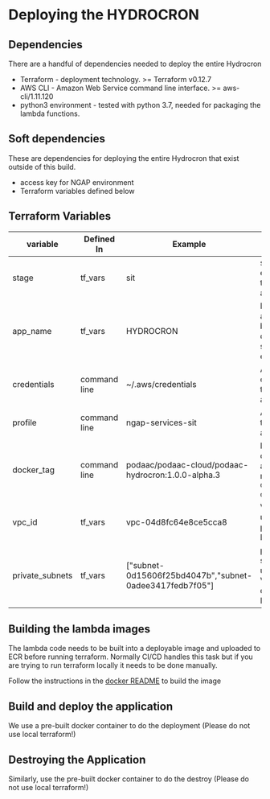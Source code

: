 
# Deploying the HYDROCRON


## Dependencies
There are a handful of dependencies needed to deploy the entire Hydrocron

* Terraform - deployment technology.  >= Terraform v0.12.7
* AWS CLI - Amazon Web Service command line interface. >= aws-cli/1.11.120
* python3 environment - tested with python 3.7, needed for packaging the lambda functions.

## Soft dependencies
These are dependencies for deploying the entire Hydrocron that exist outside of this build.

* access key for NGAP environment
* Terraform variables defined below

## Terraform Variables

| variable        | Defined In   | Example                                                 | Description |
| --------------- | ------------ | ------------------------------------------------------- | ----------- |
| stage           | tf_vars      | sit                                                     | staging environment to which we are deploying |
| app_name        | tf_vars      | HYDROCRON                                                     | Name of the application being deployed - same for all environments|
| credentials     | command line | ~/.aws/credentials                                      | AWS credential file to use for authentication |
| profile         | command line | ngap-services-sit                                       | AWS Profile to use for authentication |
| docker_tag      | command line | podaac/podaac-cloud/podaac-hydrocron:1.0.0-alpha.3            | Name of docker image and tag as returned from `docker/build-docker.sh`. |
| vpc_id          | tf_vars      | vpc-04d8fc64e8ce5cca8                                   | VPC Id for use. This is predefined by NGAP. |
| private_subnets | tf_vars      | ["subnet-0d15606f25bd4047b","subnet-0adee3417fedb7f05"] | private subnets for use within VPC. This is defined by NGAP |


## Building the lambda images
The lambda code needs to be built into a deployable image and uploaded to ECR before running terraform. Normally CI/CD handles this task but if you are trying to run terraform locally it needs to be done manually.

Follow the instructions in the [docker README](../docker/README.md) to build the image


## Build and deploy the application
We use a pre-built docker container to do the deployment (Please do not use local terraform!)

## Destroying the Application
Similarly, use the pre-built docker container to do the destroy (Please do not use local terraform!)


